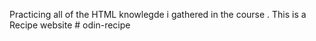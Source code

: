 Practicing all of the HTML knowlegde i gathered in the course . This is a Recipe website # odin-recipe